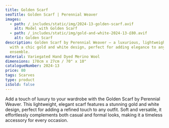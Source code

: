 ```yaml
---
title: Golden Scarf
seoTitle: Golden Scarf | Perennial Weaver
images:
  - path: /_includes/static/img/2024-13-golden-scarf.avif
    alt: Model with Golden Scarf
  - path: /_includes/static/img/gold-and-white-2024-13-£80.avif
    alt: Golden Scarf
description: Golden Scarf by Perennial Weaver – a luxurious, lightweight scarf
  with a chic gold and white design, perfect for adding elegance to any
  ensemble.
material: Variegated Hand Dyed Merino Wool
dimensions: 178cm x 27cm / 70" x 10"
catalogueNumber: 2024-13
price: 80
tags: Scarves
type: product
isSold: false
---
```

Add a touch of luxury to your wardrobe with the Golden Scarf by Perennial Weaver. This lightweight, elegant scarf features a stunning gold and white design, perfect for adding a refined touch to any outfit. Soft and versatile, it effortlessly complements both casual and formal looks, making it a timeless accessory for every occasion.
